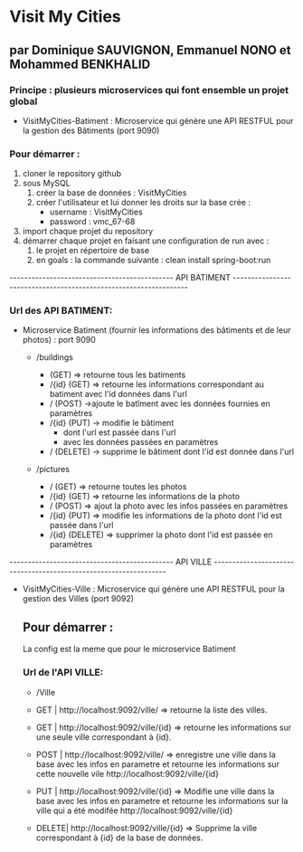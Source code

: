 # Visit My Cities

## par Dominique SAUVIGNON, Emmanuel NONO et Mohammed BENKHALID

### Principe : plusieurs microservices qui font ensemble un projet global

- VisitMyCities-Batiment : Microservice qui génère une API RESTFUL pour la gestion des Bâtiments (port 9090)



### Pour démarrer :

1. cloner le repository github
2. sous MySQL
   1. créer la base de données : VisitMyCities
   2. créer l'utilisateur et lui donner les droits sur la base crée : 
      - username : VisitMyCities
      - password : vmc_67-68
3. import chaque projet du repository
4. démarrer chaque projet en faisant une configuration de run avec :
   1. le projet en répertoire de base
   2. en goals : la commande suivante : clean install spring-boot:run


---------------------------------------------  API BATIMENT  -----------------------------------------------------------------

### Url des API BATIMENT:

- Microservice Batiment (fournir les informations des bâtiments et de leur photos) : port 9090
	- /buildings
		- (GET)	=> retourne tous les batiments
		- /{id} (GET) => retourne les informations correspondant au batiment avec l'id données dans l'url
		- / (POST) ->ajoute le batîment avec les données fournies en paramètres
		- /{id} (PUT) -> modifie le bâtiment
		  - dont l'url est passée dans l'url
		  - avec les données passées en paramètres
		- / (DELETE) -> supprime le bâtiment dont l'id est donnée dans l'url

	- /pictures

	  - / (GET) => retourne toutes les photos
	  - /{id} (GET) => retourne les informations de la photo
	  - / (POST) => ajout la photo avec les infos passées en paramètres
	  - /{id}  (PUT) => modifie les informations de la photo dont l'id est passée dans l'url
	  - /{id} (DELETE) => supprimer la photo dont l'id est passée en paramètres
	  
---------------------------------------------  API VILLE  -----------------------------------------------------------------
	  
- VisitMyCities-Ville : Microservice qui génère une API RESTFUL pour la gestion des Villes (port 9092)
  ## Pour démarrer :
	La config est la meme que pour le microservice Batiment

  ### Url de l'API VILLE:

	- /Ville
	
	- GET	|  http://localhost:9092/ville/		=> retourne la liste des villes.
	
	- GET	|  http://localhost:9092/ville/{id}	=> retourne les informations sur une seule ville correspondant à {id}.
	
	- POST	|  http://localhost:9092/ville/		=> enregistre une ville dans la base avec les infos en parametre et retourne les
								informations sur cette nouvelle vile http://localhost:9092/ville/{id}
	
	- PUT	|  http://localhost:9092/ville/{id}	=> Modifie une ville dans la base avec les infos en parametre et retourne les
							informations sur la ville qui a été modifée http://localhost:9092/ville/{id}
		
	- DELETE|  http://localhost:9092/ville/{id}	=> Supprime la ville correspondant à {id} de la base de données.

